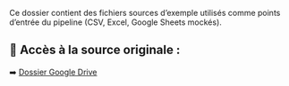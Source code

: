 Ce dossier contient des fichiers sources d’exemple utilisés comme points d’entrée du pipeline (CSV, Excel, Google Sheets mockés).

## 🔗 Accès à la source originale :
➡️ [Dossier Google Drive](https://drive.google.com/drive/folders/1ydYmJnSiL3EKE_m7Zr8qauwj4E4aAn-i?usp=drive_link)
